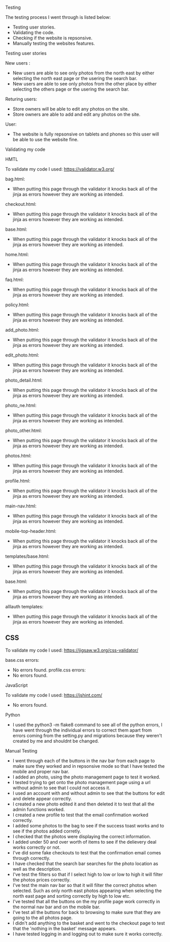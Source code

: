 Testing

The testing process I went through is listed below:
- Testing user stories.
- Validating the code.
- Checking if the website is repsonsive.
- Manually testing the websites features.

Testing user stories

New users :

- New users are able to see only photos from the north east by either selecting the north east page or the usering the search bar. 
- New users are able to see only photos from the other place by either selecting the others page or the usering the search bar.

Returing users:

- Store owners will be able to edit any photos on the site.
- Store owners are able to add and edit any photos on the site. 

User:

- The website is fully repsonsive on tablets and phones so this user will be able to use the website fine.

Validating my code

HMTL

To validate my code I used: https://validator.w3.org/

bag.html:
- When putting this page through the validator it knocks back all of the jinja as errors however they are working as intended. 

checkout.html:
- When putting this page through the validator it knocks back all of the jinja as errors however they are working as intended. 

base.html:
- When putting this page through the validator it knocks back all of the jinja as errors however they are working as intended. 

home.html:
- When putting this page through the validator it knocks back all of the jinja as errors however they are working as intended. 

faq.html:
- When putting this page through the validator it knocks back all of the jinja as errors however they are working as intended. 

policy.html:
- When putting this page through the validator it knocks back all of the jinja as errors however they are working as intended.

add_photo.html:
- When putting this page through the validator it knocks back all of the jinja as errors however they are working as intended.

edit_photo.html:
- When putting this page through the validator it knocks back all of the jinja as errors however they are working as intended.

photo_detail.html:
- When putting this page through the validator it knocks back all of the jinja as errors however they are working as intended.

photo_ne.html:
- When putting this page through the validator it knocks back all of the jinja as errors however they are working as intended.

photo_other.html:
- When putting this page through the validator it knocks back all of the jinja as errors however they are working as intended.

photos.html:
- When putting this page through the validator it knocks back all of the jinja as errors however they are working as intended.

profile.html:
- When putting this page through the validator it knocks back all of the jinja as errors however they are working as intended.

main-nav.html:
- When putting this page through the validator it knocks back all of the jinja as errors however they are working as intended.

mobile-top-header.html:
- When putting this page through the validator it knocks back all of the jinja as errors however they are working as intended.

templates/base.html:
- When putting this page through the validator it knocks back all of the jinja as errors however they are working as intended.

base.html:
- When putting this page through the validator it knocks back all of the jinja as errors however they are working as intended.

alllauth templates:
- When putting this page through the validator it knocks back all of the jinja as errors however they are working as intended.

CSS
-
To validate my code I used: https://jigsaw.w3.org/css-validator/

base.css errors:
- No errors found.
profile.css errors:
- No errors found.

JavaScript

To validate my code I used: https://jshint.com/

- No errors found.

Python

- I used the python3 -m flake8 command to see all of the python errors, I have went through the individual errors to correct them apart from errors coming from the setting.py and migrations because they weren't created by me and shouldnt be changed.

Manual Testing

- I went through each of the buttons in the nav bar from each page to make sure they worked and in repsonsive mode so that I have tested the mobile and proper nav bar.
- I added an photo, using the photo management page to test it worked.
- I tested trying to get onto the photo management page using a url without admin to see that I could not access it.
- I used an account with and without admin to see that the buttons for edit and delete appear correctly.
- I created a new photo edited it and then deleted it to test that all the admin functions worked.
- I created a new profile to test that the email confirmation worked correctly.
- I added some photos to the bag to see if the success toast works and to see if the photos added corretly.
- I checked that the photos were displaying the correct information.
- I added under 50 and over worth of items to see if the delievery deal works correctly or not.
- I've did some fake checkouts to test that the confirmation email comes through correctly.
- I have checked that the search bar searches for the photo location as well as the description.
- I've test the filters so that if I select high to low or low to high it will filter the photos prices correctly.
- I've test the main nav bar so that it will filter the correct photos when selected. Such as only north east photos appearing when selecting the north east page and sorting correctly by high to low etc.
- I've tested that all the buttons on the my profile page work correctly in the normal nav bar and on the mobile bar.
- I've test all the buttons for back to browsing to make sure that they are going to the all photos page.
- I didn't add anything to the basket and went to the checkout page to test that the 'nothing in the basket' message appears.
- I have tested logging in and logging out to make sure it works correctly.

 

